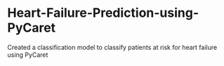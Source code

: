 # Heart-Failure-Prediction-using-PyCaret

Created a classification model to classify patients at risk for heart failure using PyCaret
